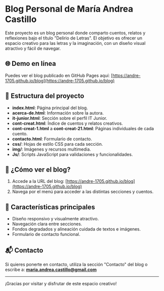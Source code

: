 # Blog Personal de María Andrea Castillo

Este proyecto es un blog personal donde comparto cuentos, relatos y reflexiones bajo el título "Delirio de Letras". El objetivo es ofrecer un espacio creativo para las letras y la imaginación, con un diseño visual atractivo y fácil de navegar.

## 🌐 Demo en línea

Puedes ver el blog publicado en GitHub Pages aquí:
[https://andre-1705.github.io/blog](https://andre-1705.github.io/blog)

## 📁 Estructura del proyecto

- **index.html**: Página principal del blog.
- **acerca-de.html**: Información sobre la autora.
- **it-junior.html**: Sección sobre el perfil IT Junior.
- **cont-creat.html**: Índice de cuentos y relatos creativos.
- **cont-creat-1.html** a **cont-creat-21.html**: Páginas individuales de cada cuento.
- **contacto.html**: Formulario de contacto.
- **css/**: Hojas de estilo CSS para cada sección.
- **img/**: Imágenes y recursos multimedia.
- **Js/**: Scripts JavaScript para validaciones y funcionalidades.

## 🚀 ¿Cómo ver el blog?

1. Accede a la URL del blog: [https://andre-1705.github.io/blog](https://andre-1705.github.io/blog)
2. Navega por el menú para acceder a las distintas secciones y cuentos.

## 📝 Características principales

- Diseño responsivo y visualmente atractivo.
- Navegación clara entre secciones.
- Fondos degradados y alineación cuidada de textos e imágenes.
- Formulario de contacto funcional.

## 📬 Contacto

Si quieres ponerte en contacto, utiliza la sección "Contacto" del blog o escribe a: **maria.andrea.castillo@gmail.com**

---

¡Gracias por visitar y disfrutar de este espacio creativo! 